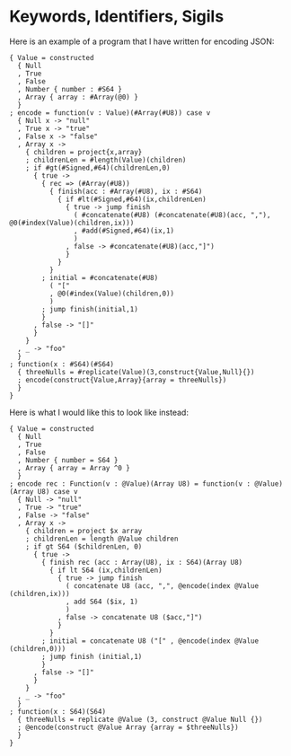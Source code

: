 # Keywords, Identifiers, Sigils

Here is an example of a program that I have written for encoding JSON:

    { Value = constructed
      { Null
      , True
      , False
      , Number { number : #S64 }
      , Array { array : #Array(@0) }
      }
    ; encode = function(v : Value)(#Array(#U8)) case v
      { Null x -> "null"
      , True x -> "true"
      , False x -> "false"
      , Array x ->
        { children = project{x,array}
        ; childrenLen = #length(Value)(children)
        ; if #gt(#Signed,#64)(childrenLen,0)
          { true ->
            { rec => (#Array(#U8))
              { finish(acc : #Array(#U8), ix : #S64)
                { if #lt(#Signed,#64)(ix,childrenLen)
                  { true -> jump finish
                    ( #concatenate(#U8) (#concatenate(#U8)(acc, ","), @0(#index(Value)(children,ix)))
                    , #add(#Signed,#64)(ix,1)
                    )
                  , false -> #concatenate(#U8)(acc,"]")
                  }
                }
              }
            ; initial = #concatenate(#U8)
              ( "["
              , @0(#index(Value)(children,0))
              )
            ; jump finish(initial,1)
            }
          , false -> "[]"
          }
        }
      , _ -> "foo"
      }
    ; function(x : #S64)(#S64)
      { threeNulls = #replicate(Value)(3,construct{Value,Null}{})
      ; encode(construct{Value,Array}{array = threeNulls})
      }
    }

Here is what I would like this to look like instead:

    { Value = constructed
      { Null
      , True
      , False
      , Number { number = S64 }
      , Array { array = Array ^0 }
      }
    ; encode rec : Function(v : @Value)(Array U8) = function(v : @Value)(Array U8) case v
      { Null -> "null"
      , True -> "true"
      , False -> "false"
      , Array x ->
        { children = project $x array
        ; childrenLen = length @Value children
        ; if gt S64 ($childrenLen, 0)
          { true ->
            { finish rec (acc : Array(U8), ix : S64)(Array U8)
              { if lt S64 (ix,childrenLen)
                { true -> jump finish
                  ( concatenate U8 (acc, ",", @encode(index @Value (children,ix)))
                  , add S64 ($ix, 1)
                  )
                , false -> concatenate U8 ($acc,"]")
                }
              }
            ; initial = concatenate U8 ("[" , @encode(index @Value (children,0)))
            ; jump finish (initial,1)
            }
          , false -> "[]"
          }
        }
      , _ -> "foo"
      }
    ; function(x : S64)(S64)
      { threeNulls = replicate @Value (3, construct @Value Null {})
      ; @encode(construct @Value Array {array = $threeNulls})
      }
    }
